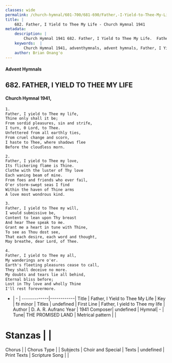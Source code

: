 ```yaml
---
classes: wide
permalink: /church-hymnal/601-700/681-690/Father,-I-Yield-to-Thee-My-Life/
title: |
    682. Father, I Yield to Thee My Life - Church Hymnal 1941
metadata:
    description: |
        Church Hymnal 1941 682. Father, I Yield to Thee My Life.  Father, I yield to Thee my life,  Thine only shall it be;  From sordid pleasures, sin and strife,  I turn, 0 Lord, to Thee.  Unfettered from all earthly ties,  From cruel change and scorn,  I haste to Thee, where shadows flee  Before the cloudless morn. 
    keywords:  |
        Church Hymnal 1941, adventhymnals, advent hymnals, Father, I Yield to Thee My Life, Father, I yield to Thee my life. 
    author: Brian Onang'o
---
```


#### Advent Hymnals
## 682. FATHER, I YIELD TO THEE MY LIFE
####  Church Hymnal 1941,

```txt
1.
Father, I yield to Thee my life, 
Thine only shall it be; 
From sordid pleasures, sin and strife, 
I turn, 0 Lord, to Thee. 
Unfettered from all earthly ties, 
From cruel change and scorn, 
I haste to Thee, where shadows flee 
Before the cloudless morn. 

2.
Father, I yield to Thee my love, 
Its flickering flame is Thine. 
Clothe with the luster of Thy love 
Each waning beam of mine. 
From foes and friends who ever fail, 
O'er storm-swept seas I find 
Within the haven of Thine arms 
A love most wondrous kind. 

3.
Father, I yield to Thee my will, 
I would submissive be, 
Content to lean upon Thy breast 
And hear Thee speak to me. 
Grant me a heart in tune with Thine, 
To see as Thou dost see, 
That each desire, each word and thought, 
May breathe, dear Lord, of Thee. 

4.
Father, I yield to Thee my all, 
My wanderings are o'er. 
Earth's fleeting pleasures cease to call, 
They shall deceive no more. 
My doubts and tears lie all behind, 
Eternal bliss before; 
Lost in Thy love and wholly Thine 
I'll rest forevermore.

```

- |   -  |
-------------|------------|
Title | Father, I Yield to Thee My Life |
Key | f♯ minor |
Titles | undefined |
First Line | Father, I yield to Thee my life |
Author | D. A. R. Aufranc
Year | 1941
Composer| undefined |
Hymnal|  - |
Tune| THE PROMISED LAND |
Metrical pattern | |
# Stanzas |  |
Chorus |  |
Chorus Type |  |
Subjects | Choir and Special |
Texts | undefined |
Print Texts | 
Scripture Song |  |
    
